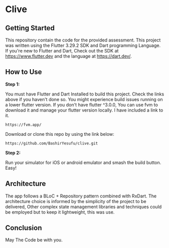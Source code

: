 # Clive

## Getting Started
This repository contain the code for the provided assessment. This project was written using the Flutter 3.29.2 SDK and Dart programming Language. If you're new to Flutter and Dart, Check out the SDK at https://www.flutter.dev and the language at https://dart.dev/.

## How to Use

**Step 1:**

You must have Flutter and Dart Installed to build this project. Check the links above if you haven't done so. You might experience build issues running on a lower flutter version. If you don't have flutter ^3.0.0, You can use fvm to download it and manage your flutter version locally. I have included a link to it.

```
https://fvm.app/
```

Download or clone this repo by using the link below:

```
https://github.com/BashirYesufu/clive.git
```

**Step 2:**

Run your simulator for iOS or android emulator and smash the build button. Easy!

## Architecture
The app follows a BLoC + Repository pattern combined with RxDart.
The architecture choice is informed by the simplicity of the project to be delivered, Other complex state management libraries and techniques could be employed but to keep it lightweight, this was use.

## Conclusion
May The Code be with you.

